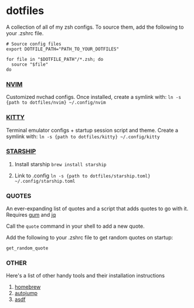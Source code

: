 # dotfiles

A collection of all of my zsh configs.
To source them, add the following to your .zshrc file.

```
# Source config files
export DOTFILE_PATH="PATH_TO_YOUR_DOTFILES"

for file in "$DOTFILE_PATH"/*.zsh; do
  source "$file"
do
```

### [NVIM](https://github.com/neovim/neovim/wiki/Installing-Neovim)

Customized nvchad configs. Once installed, create a symlink with:
`ln -s {path to dotfiles/nvim} ~/.config/nvim`

### [KITTY](https://sw.kovidgoyal.net/kitty/binary/#binary-install)

Terminal emulator configs + startup session script and theme. Create a symlink with:
`ln -s {path to dotfiles/kitty} ~/.config/kitty`

### [STARSHIP](https://starship.rs/guide/#%F0%9F%9A%80-installation)

1. Install starship
   `brew install starship`

2. Link to .config
   `ln -s {path to dotfiles/starship.toml} ~/.config/starship.toml`

### QUOTES

An ever-expanding list of quotes and a script that adds quotes to go with it. Requires [gum](https://github.com/charmbracelet/gum) and [jq](https://jqlang.github.io/jq/download/)

Call the `quote` command in your shell to add a new quote.

Add the following to your .zshrc file to get random quotes on startup:

```
get_random_quote
```

### OTHER

Here's a list of other handy tools and their installation instructions

1. [homebrew](https://brew.sh/)
2. [autojump](https://github.com/wting/autojump)
3. [asdf](https://asdf-vm.com/guide/getting-started.html)
